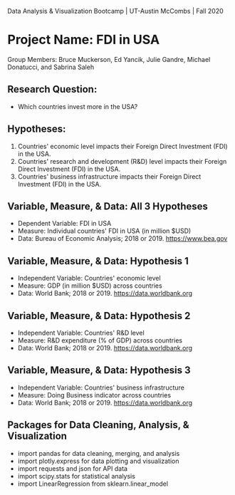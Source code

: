 Data Analysis & Visualization Bootcamp | UT-Austin McCombs | Fall 2020
# **Project Name: FDI in USA**
Group Members: Bruce Muckerson, Ed Yancik, Julie Gandre, Michael Donatucci, and Sabrina Saleh


## Research Question: 
* Which countries invest more in the USA?  
   

## Hypotheses:       
1. Countries' economic level impacts their Foreign Direct Investment (FDI) in the USA. 
2. Countries' research and development (R&D) level impacts their Foreign Direct Investment (FDI) in the USA.
3. Countries' business infrastructure impacts their Foreign Direct Investment (FDI) in the USA.
    
       
## Variable, Measure, & Data: All 3 Hypotheses 
* Dependent Variable: FDI in USA
* Measure: Individual countries' FDI in USA (in million $USD)
* Data: Bureau of Economic Analysis; 2018 or 2019. https://www.bea.gov


## Variable, Measure, & Data: Hypothesis 1 
* Independent Variable: Countries' economic level
* Measure: GDP (in million $USD) across countries
* Data: World Bank; 2018 or 2019. https://data.worldbank.org


## Variable, Measure, & Data: Hypothesis 2
* Independent Variable: Countries' R&D level
* Measure: R&D expenditure (% of GDP) across countries
* Data: World Bank; 2018 or 2019. https://data.worldbank.org


## Variable, Measure, & Data: Hypothesis 3 
* Independent Variable: Countries' business infrastructure
* Measure: Doing Business indicator across countries
* Data: World Bank; 2018 or 2019. https://data.worldbank.org


## Packages for Data Cleaning, Analysis, & Visualization 
* import pandas for data cleaning, merging, and analysis
* import plotly.express for data plotting and visualization
* import requests and json for API data
* import scipy.stats for statistical analysis
* import LinearRegression from sklearn.linear_model 


    

